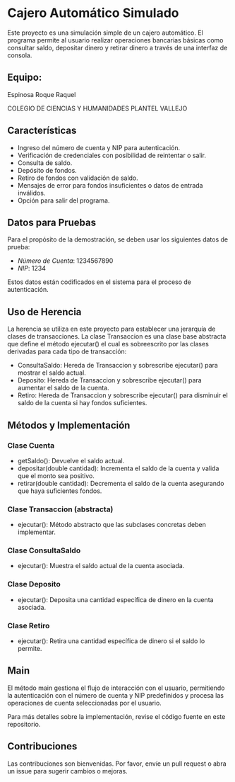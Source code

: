 # Cajero Automático Simulado

Este proyecto es una simulación simple de un cajero automático. El programa permite al usuario realizar operaciones bancarias básicas como consultar saldo, depositar dinero y retirar dinero a través de una interfaz de consola.

## Equipo:
Espinosa Roque Raquel

COLEGIO DE CIENCIAS Y HUMANIDADES PLANTEL VALLEJO

## Características

- Ingreso del número de cuenta y NIP para autenticación.
- Verificación de credenciales con posibilidad de reintentar o salir.
- Consulta de saldo.
- Depósito de fondos.
- Retiro de fondos con validación de saldo.
- Mensajes de error para fondos insuficientes o datos de entrada inválidos.
- Opción para salir del programa.

## Datos para Pruebas

Para el propósito de la demostración, se deben usar los siguientes datos de prueba:
- *Número de Cuenta*: 1234567890
- *NIP*: 1234

Estos datos están codificados en el sistema para el proceso de autenticación.

## Uso de Herencia

La herencia se utiliza en este proyecto para establecer una jerarquía de clases de transacciones. La clase Transaccion es una clase base abstracta que define el método ejecutar() el cual es sobreescrito por las clases derivadas para cada tipo de transacción:

- ConsultaSaldo: Hereda de Transaccion y sobrescribe ejecutar() para mostrar el saldo actual.
- Deposito: Hereda de Transaccion y sobrescribe ejecutar() para aumentar el saldo de la cuenta.
- Retiro: Hereda de Transaccion y sobrescribe ejecutar() para disminuir el saldo de la cuenta si hay fondos suficientes.

## Métodos y Implementación

### Clase Cuenta

- getSaldo(): Devuelve el saldo actual.
- depositar(double cantidad): Incrementa el saldo de la cuenta y valida que el monto sea positivo.
- retirar(double cantidad): Decrementa el saldo de la cuenta asegurando que haya suficientes fondos.

### Clase Transaccion (abstracta)

- ejecutar(): Método abstracto que las subclases concretas deben implementar.

### Clase ConsultaSaldo

- ejecutar(): Muestra el saldo actual de la cuenta asociada.

### Clase Deposito

- ejecutar(): Deposita una cantidad específica de dinero en la cuenta asociada.

### Clase Retiro

- ejecutar(): Retira una cantidad específica de dinero si el saldo lo permite.

## Main

El método main gestiona el flujo de interacción con el usuario, permitiendo la autenticación con el número de cuenta y NIP predefinidos y procesa las operaciones de cuenta seleccionadas por el usuario.

Para más detalles sobre la implementación, revise el código fuente en este repositorio.

## Contribuciones

Las contribuciones son bienvenidas. Por favor, envíe un pull request o abra un issue para sugerir cambios o mejoras.
